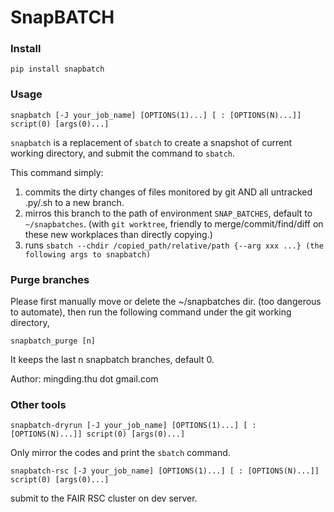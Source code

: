 # SnapBATCH

### Install 
```
pip install snapbatch
```

### Usage
```
snapbatch [-J your_job_name] [OPTIONS(1)...] [ : [OPTIONS(N)...]] script(0) [args(0)...]
```

`snapbatch` is a replacement of `sbatch` to create a snapshot of current working directory, and submit the command to `sbatch`.

This command simply:
1. commits the dirty changes of files monitored by git AND all untracked .py/.sh to a new branch. 
2. mirros this branch to the path of environment `SNAP_BATCHES`, default to `~/snapbatches`. (with `git worktree`, friendly to merge/commit/find/diff on these new workplaces than directly copying.)
3. runs `sbatch --chdir /copied_path/relative/path {--arg xxx ...} (the following args to snapbatch)`

### Purge branches
Please first manually move or delete the ~/snapbatches dir. (too dangerous to automate), then run the following command under the git working directory,
```
snapbatch_purge [n]
```
It keeps the last n snapbatch branches, default 0.

Author: mingding.thu dot gmail.com

### Other tools
```
snapbatch-dryrun [-J your_job_name] [OPTIONS(1)...] [ : [OPTIONS(N)...]] script(0) [args(0)...]
```
Only mirror the codes and print the `sbatch` command.

```
snapbatch-rsc [-J your_job_name] [OPTIONS(1)...] [ : [OPTIONS(N)...]] script(0) [args(0)...]
```
submit to the FAIR RSC cluster on dev server.